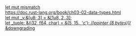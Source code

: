 [let mut mismatch](https://chat.deepseek.com/a/chat/s/f6e839d2-785c-4677-a05f-8d62b844fcb0)  
https://doc.rust-lang.org/book/ch03-02-data-types.html  
[let mut _y:&[u8; 3] = &[1u8, 2, 3];](https://stackoverflow.com/questions/30794235/what-is-the-difference-between-a-slice-and-an-array)  
[let _tuple: &(i32, f64, char) = &(5, 15., 'c'); /*[pointer (8 bytes)]*/](https://chat.deepseek.com/a/chat/s/86b2e0a2-034e-46db-b682-34dc69dea8f4)  
[&downgrading](https://chat.deepseek.com/a/chat/s/10053a8b-90de-43f7-a890-4da2465c9de5)
